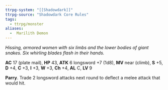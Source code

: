 ```yaml
---
ttrpg-system: "[[Shadowdark]]"
ttrpg-source: "Shadowdark Core Rules"
tags:
  - ttrpg/monster
aliases:
  -  Marilith Demon
---
```


_Hissing, armored women with six limbs and the lower bodies of giant snakes. Six whirling blades flash in their hands._

**AC** 17 (plate mail), **HP** 43, **ATK** 6 longsword +7 (1d8), **MV** near (climb), **S** +5, **D** +4, **C** +3, **I** +3, **W** +3, **Ch** +4, **AL** C, **LV** 9

**Parry**. Trade 2 longsword attacks next round to deflect a melee attack that would hit.

